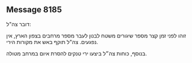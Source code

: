 ## Message 8185

דובר צה"ל:

זוהו לפני זמן קצר מספר שיגורים משטח לבנון לעבר מספר מרחבים בצפון הארץ, אין נפגעים. צה"ל תוקף באש את מקורות הירי.

בנוסף, כוחות צה״ל ביצעו ירי טנקים להסרת איום במרחב מטולה.

